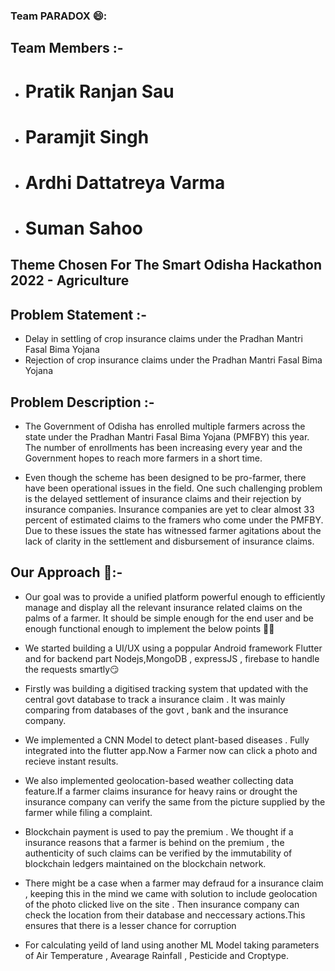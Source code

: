 ### Team PARADOX 😄:

## Team Members :-
  - # Pratik Ranjan Sau
  - # Paramjit Singh
  - # Ardhi Dattatreya Varma
  - # Suman Sahoo
 
## Theme Chosen For The **Smart Odisha Hackathon 2022** - **Agriculture**

## Problem Statement :-
  - Delay in settling of crop insurance claims under the Pradhan Mantri Fasal Bima Yojana
  - Rejection of crop insurance claims under the Pradhan Mantri Fasal Bima Yojana

## Problem Description :-
 - The Government of Odisha has enrolled multiple farmers across the state under the Pradhan Mantri Fasal Bima Yojana (PMFBY) this year. The number of enrollments has been increasing every year and the Government hopes to reach more farmers in a short time. 

 - Even though the scheme has been designed to be pro-farmer, there have been operational issues in the field. One such challenging problem is the delayed settlement of insurance claims and their rejection by insurance companies. Insurance companies are yet to clear almost 33 percent of estimated claims to the framers who come under the PMFBY.  Due to these issues the state has witnessed farmer agitations about the lack of clarity in the settlement and disbursement of insurance claims. 

## Our Approach 🤔:-
  - Our goal was to provide a unified platform powerful enough to efficiently manage and display all the relevant insurance related claims on the palms of a farmer.
 It should be simple enough for the end user and be enough functional enough to implement the below points 😮‍💨
 - We started building a UI/UX using a poppular Android framework Flutter and for backend part Nodejs,MongoDB , expressJS , firebase to handle the requests smartly😏
 - Firstly was building a digitised tracking system that updated with the central govt database to track a insurance claim . It was mainly comparing from databases of the govt , bank and the insurance company.
 - We implemented a CNN Model to detect plant-based diseases . Fully integrated into the flutter app.Now a Farmer now can click a photo and recieve instant results.

 - We also implemented geolocation-based weather collecting data feature.If a farmer claims insurance for heavy rains or drought the insurance company can verify the 
 same from the picture supplied by the farmer while filing a complaint.
 
 - Blockchain payment is used to pay the premium . We thought if a insurance reasons that a farmer is behind on the premium , the authenticity of such claims can be verified by the immutability of blockchain ledgers maintained on the blockchain network.
 
 - There might be a case when a farmer may defraud for a insurance claim , keeping this in the mind we came with solution to include geolocation of the photo clicked live on the site . Then insurance company can check the location from their database and neccessary actions.This ensures that there is a lesser chance for corruption

- For calculating yeild of land using another ML Model taking parameters of Air Temperature , Avearage Rainfall , Pesticide and Croptype.


